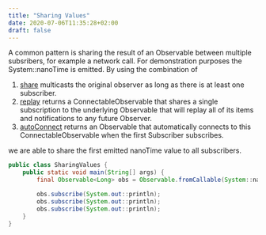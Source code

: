 ```yaml
---
title: "Sharing Values"
date: 2020-07-06T11:35:28+02:00
draft: false
---
```

A common pattern is sharing the result of an Observable between multiple subsribers, for example a network call. For demonstration purposes the System::nanoTime is emitted. By using the combination of

1. [share](http://reactivex.io/RxJava/1.x/javadoc/rx/Observable.html#share--) multicasts the original observer as long as there is at least one subscriber.
2. [replay](http://reactivex.io/RxJava/1.x/javadoc/rx/Observable.html#replay--) returns a ConnectableObservable that shares a single subscription to the underlying Observable that will replay all of its items and notifications to any future Observer.
3. [autoConnect](http://reactivex.io/RxJava/1.x/javadoc/rx/observables/ConnectableObservable.html#autoConnect--) returns an Observable that automatically connects to this ConnectableObservable when the first Subscriber subscribes.

we are able to share the first emitted nanoTime value to all subscribers.  

```java
public class SharingValues {
    public static void main(String[] args) {
        final Observable<Long> obs = Observable.fromCallable(System::nanoTime).share().replay().autoConnect();

        obs.subscribe(System.out::println);
        obs.subscribe(System.out::println);
        obs.subscribe(System.out::println);
    }
}
```
